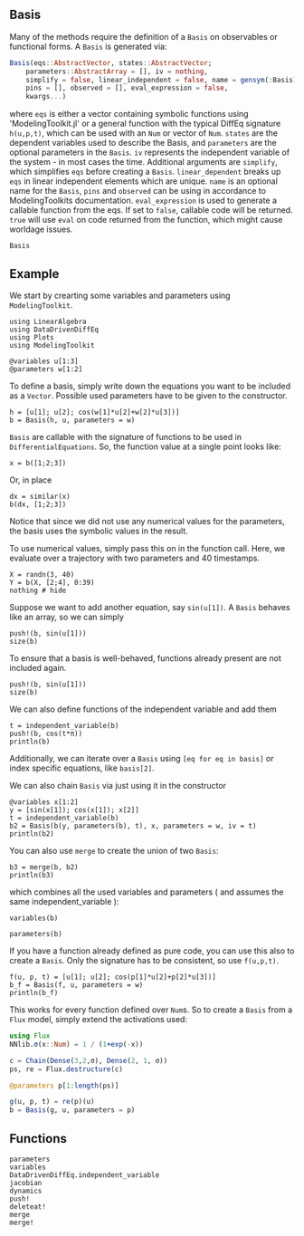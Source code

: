 ## Basis

Many of the methods require the definition of a `Basis` on observables or
functional forms. A `Basis` is generated via:

```julia
Basis(eqs::AbstractVector, states::AbstractVector; 
    parameters::AbstractArray = [], iv = nothing,
    simplify = false, linear_independent = false, name = gensym(:Basis), 
    pins = [], observed = [], eval_expression = false,
    kwargs...)
```
where `eqs` is either a vector containing symbolic functions using 'ModelingToolkit.jl' or a general function with the typical DiffEq signature `h(u,p,t)`, which can be used with an `Num` or vector of `Num`. `states` are the dependent variables used to describe the Basis, and
`parameters` are the optional parameters in the `Basis`. `iv` represents the independent variable of the system - in most cases the time. Additional arguments are `simplify`, which simplifies `eqs` before creating a `Basis`. `linear_dependent` breaks up `eqs` in linear independent elements which are unique. `name` is an optional name for the `Basis`, `pins` and `observed` can be using in accordance to ModelingToolkits documentation. `eval_expression` is used to generate a callable function from the eqs. If set to `false`, callable code will be returned. `true` will use `eval` on code returned from the function, which might cause worldage issues. 


```@docs
Basis
```

## Example

We start by crearting some variables and parameters using `ModelingToolkit`.
```@example basis
using LinearAlgebra
using DataDrivenDiffEq
using Plots
using ModelingToolkit

@variables u[1:3]
@parameters w[1:2]
```

To define a basis, simply write down the equations you want to be included as a `Vector`. Possible used parameters have to be given to the constructor.
```@example basis
h = [u[1]; u[2]; cos(w[1]*u[2]+w[2]*u[3])]
b = Basis(h, u, parameters = w)
```
`Basis` are callable with the signature of functions to be used in `DifferentialEquations`.
So, the function value at a single point looks like:
```@example basis
x = b([1;2;3])
```
Or, in place
```@example basis
dx = similar(x)
b(dx, [1;2;3])
```
Notice that since we did not use any numerical values for the parameters, the basis uses the symbolic values in the result.

To use numerical values, simply pass this on in the function call. Here, we evaluate over a trajectory with two parameters and 40 timestamps.

```@example basis
X = randn(3, 40)
Y = b(X, [2;4], 0:39)
nothing # hide
```

Suppose we want to add another equation, say `sin(u[1])`. A `Basis` behaves like an array, so we can simply

```@example basis
push!(b, sin(u[1]))
size(b)
```
To ensure that a basis is well-behaved, functions already present are not included again.

```@example basis
push!(b, sin(u[1]))
size(b)
```

We can also define functions of the independent variable and add them

```@example basis
t = independent_variable(b)
push!(b, cos(t*π))
println(b)
```

Additionally, we can iterate over a `Basis` using `[eq for eq in basis]` or index specific equations, like `basis[2]`.

We can also chain `Basis` via just using it in the constructor

```@example basis
@variables x[1:2]
y = [sin(x[1]); cos(x[1]); x[2]]
t = independent_variable(b)
b2 = Basis(b(y, parameters(b), t), x, parameters = w, iv = t)
println(b2)
```

You can also use `merge` to create the union of two `Basis`:

```@example basis
b3 = merge(b, b2)
println(b3)
```

which combines all the used variables and parameters ( and assumes the same independent_variable ):

```@example basis
variables(b)
```

```@example basis
parameters(b)
```

If you have a function already defined as pure code, you can use this also
to create a `Basis`. Only the signature has to be consistent, so use `f(u,p,t)`.

```@example basis
f(u, p, t) = [u[1]; u[2]; cos(p[1]*u[2]+p[2]*u[3])]
b_f = Basis(f, u, parameters = w)
println(b_f)
```

This works for every function defined over `Num`s. So to create a `Basis` from a `Flux` model, simply extend the activations used:

```julia
using Flux
NNlib.σ(x::Num) = 1 / (1+exp(-x))

c = Chain(Dense(3,2,σ), Dense(2, 1, σ))
ps, re = Flux.destructure(c)

@parameters p[1:length(ps)]

g(u, p, t) = re(p)(u)
b = Basis(g, u, parameters = p)
```


## Functions

```@docs
parameters
variables
DataDrivenDiffEq.independent_variable
jacobian
dynamics
push!
deleteat!
merge
merge!
```
